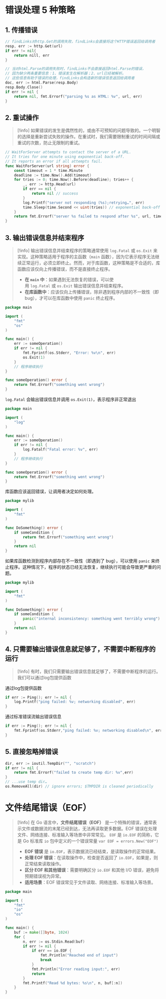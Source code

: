 # 错误处理 5 种策略
## 1. 传播错误
``` go
// findLinks对http.Get的调用失败，findLinks会直接将这个HTTP错误返回给调用者
resp, err := http.Get(url)
if err != nil{
	return nill, err
}

// 当对html.Parse的调用失败时，findLinks不会直接返回html.Parse的错误，
// 因为缺少两条重要信息：1、错误发生在解析器；2、url已经被解析。
// 这些信息有助于错误的处理，findLinks会构造新的错误信息返回给调用者
doc, err := html.Parse(resp.Body)
resp.Body.Close()
if err != nil {
	return nil, fmt.Errorf("parsing %s as HTML: %v", url, err)
}
```

## 2. 重试操作
> [!info] 
> 如果错误的发生是偶然性的，或由不可预知的问题导致的。一个明智的选择是重新尝试失败的操作。在重试时，我们需要限制重试的时间间隔或重试的次数，防止无限制的重试。 
``` go
// WaitForServer attempts to contact the server of a URL.
// It tries for one minute using exponential back‐off.
// It reports an error if all attempts fail.
func WaitForServer(url string) error {
	const timeout = 1 * time.Minute
	deadline := time.Now().Add(timeout)
	for tries := 0; time.Now().Before(deadline); tries++ {
		_, err := http.Head(url)
		if err == nil {
			return nil // success
		}
		log.Printf("server not responding (%s);retrying…", err)
		time.Sleep(time.Second << uint(tries)) // exponential back‐off
	}
	return fmt.Errorf("server %s failed to respond after %s", url, timeout)
}
```

## 3. 输出错误信息并结束程序
> [!info] 
> 输出错误信息并结束程序的策略通常使用 `log.Fatal` 或 `os.Exit` 来实现。这种策略适用于程序的主函数（`main` 函数），因为它表示程序无法继续正常运行，必须立即终止。然而，对于库函数，这种策略是不合适的，库函数应该仅向上传播错误，而不是直接终止程序。 
> - **在 `main` 中**：如果遇到无法恢复的错误，可以使用 `log.Fatal` 或 `os.Exit` 输出错误信息并结束程序。
> - **在库函数中**：应该仅向上传播错误，除非遇到程序内部的不一致性（即 bug），才可以在库函数中使用 `panic` 终止程序。
``` go
package main

import (
    "fmt"
    "os"
)

func main() {
    err := someOperation()
    if err != nil {
        fmt.Fprintf(os.Stderr, "Error: %v\n", err)
        os.Exit(1)
    }
    // 程序继续执行
}

func someOperation() error {
    return fmt.Errorf("something went wrong")
}
```
`log.Fatal` 会输出错误信息并调用 `os.Exit(1)`，表示程序非正常退出
``` go
package main

import (
    "log"
)

func main() {
    err := someOperation()
    if err != nil {
        log.Fatalf("Fatal error: %v", err)
    }
    // 程序继续执行
}

func someOperation() error {
    return fmt.Errorf("something went wrong")
}
```
库函数应该返回错误，让调用者决定如何处理。
``` go
package mylib

import (
    "fmt"
)

func DoSomething() error {
    if someCondition {
        return fmt.Errorf("something went wrong")
    }
    return nil
}
```
如果库函数检测到程序内部存在不一致性（即遇到了 bug），可以使用 `panic` 来终止程序。这种情况下，程序的状态已经无法恢复，继续执行可能会导致更严重的问题。
``` go
package mylib

import (
    "fmt"
)

func DoSomething() error {
    if someCondition {
        panic("internal inconsistency: something went terribly wrong")
    }
    return nil
}
```

## 4. 只需要输出错误信息就足够了，不需要中断程序的运行
> [!info] 
> 有时，我们只需要输出错误信息就足够了，不需要中断程序的运行。我们可以通过log包提供函数

通过log包提供函数
``` go
if err := Ping(); err != nil {
	log.Printf("ping failed: %v; networking disabled", err)
}
```
通过标准错误流输出错误信息
``` go
if err := Ping(); err != nil {
	fmt.Fprintf(os.Stderr,"ping failed: %v; networking disabled\n", err)
}
```

## 5. 直接忽略掉错误
``` go
dir, err := ioutil.TempDir("", "scratch")
if err != nil {
	return fmt.Errorf("failed to create temp dir: %v",err)
}
// ...use temp dir…
os.RemoveAll(dir) // ignore errors; $TMPDIR is cleaned periodically
```

# 文件结尾错误（EOF）
> [!info] 
> 在 Go 语言中，**文件结尾错误（EOF）** 是一个特殊的错误，通常表示文件或数据流的末尾已经到达，无法再读取更多数据。EOF 错误在处理文件、网络连接、标准输入等场景中非常常见。
> `EOF` 是 `io.EOF` 的简称，它是 Go 标准库 `io` 包中定义的一个错误常量
> `var EOF = errors.New("EOF")`
> 
> - **EOF 错误** 是 `io.EOF`，表示数据流已经结束，是读取操作的正常结果。
> - **处理 EOF 错误**：在读取操作中，检查是否返回了 `io.EOF`，如果是，则正常结束读取操作。
> - **区分 EOF 和其他错误**：需要明确区分 `io.EOF` 和其他 I/O 错误，避免将预期错误视为异常。
> - **适用场景**：EOF 错误常见于文件读取、网络连接、标准输入等场景。

``` go
package main

import (
    "fmt"
    "io"
    "os"
)

func main() {
    buf := make([]byte, 1024)
    for {
        n, err := os.Stdin.Read(buf)
        if err != nil {
            if err == io.EOF {
                fmt.Println("Reached end of input")
                break
            }
            fmt.Println("Error reading input:", err)
            return
        }
        fmt.Printf("Read %d bytes: %s\n", n, buf[:n])
    }
}
```



